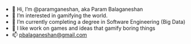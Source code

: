 - 👋 Hi, I’m @paramganeshan, aka Param Balaganeshan
- 👀 I’m interested in gamifying the world. 
- 🌱 I’m currently completing a degree in Software Engineering (Big Data)
- 💞️ I like work on games and ideas that gamify boring things
- 📫 pbalaganeshan@gmail.com

<!---
paramganeshan/paramganeshan is a ✨ special ✨ repository because its `README.md` (this file) appears on your GitHub profile.
You can click the Preview link to take a look at your changes.
--->
